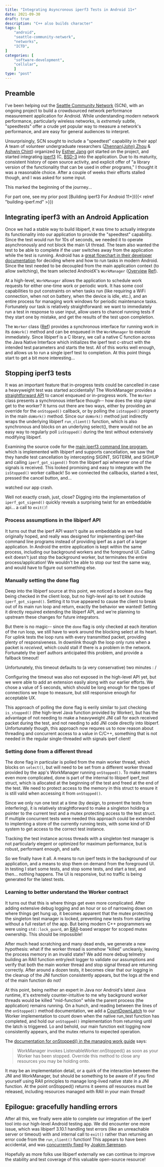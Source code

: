 ```yaml
---
title: "Integrating Asyncronous iperf3 Tests in Android 11+"
date: 2021-09-30
draft: true
description: "C++ also builds character"
tags: [
    "android",
    "seattle-community-network",
    "networks",
    "ICTD",
]
categories: [
    "software-development",
    "cellular",
    ]
type: "post"
---
```


## Preamble

I've been helping out the [Seattle Community
Network](https://seattlecommunitynetwork.org) (SCN), with an ongoing project to
build a crowdsourced network performance measurement application for Android.
While understanding modern network performance, particularly wireless networks,
is *extremely* subtle, "speedtests" offer a crude yet popular way to measure a
network's performance, and are easy for general audiences to interpret.

Unsurprisingly, SCN sought to include a "speedtest" capability in their app! A
team of volunteer undergraduate researchers ([Zhennan(John)
Zhou](https://johnnzhou.github.io/) & [Ashwin Chint]()) organized by [Esther
Jang](https://infrared-ether.medium.com/) got started on the project, and
started integrating [iperf3](https://github.com/esnet/iperf) (C,
[BSD-3](https://github.com/esnet/iperf/blob/master/LICENSE) into the
application. Due to its maturity, consistent history of open source activity,
and explicit offer of "a library version of the functionality that can be used
in other programs," I thought it was a reasonable choice. After a couple of
weeks their efforts stalled though, and I was asked for some input.

This marked the beginning of the journey...

For part one, see my prior post [Building iperf3 For Android 11+]({{< relref
"building-iperf.md" >}})

## Integrating iperf3 with an Android Application

Once we had a stable way to build libiperf, it was time to actually integrate
its functionality into our application to provide the "speedtest" capability.
Since the test would run for 10s of seconds, we needed it to operate
asynchronously and not block the main UI thread. The team also wanted the test
to be able to complete if the user switches away from the application while the
test is running. Android has a [great flowchart in their developer
documentation](https://developer.android.com/guide/background) for deciding
where and how to run tasks in modern Android. Since the test needed to be
decoupled from the main application context (to allow switching), the team
selected AndroidX's `WorkManager`
([Overview](https://developer.android.com/topic/libraries/architecture/workmanager)
[Ref](https://developer.android.com/reference/androidx/work/WorkManager)).

At a high-level, `WorkManager` allows the application to schedule work requests
for either one-time work or periodic work. It has some cool capabilities to put
constraints on when tasks run (like requiring a WiFi connection, when not on
battery, when the device is idle, etc.), and an entire process for managing work
windows for periodic maintenance tasks. Fortunately our task is relatively
straightforward: we want to immediately run a test in response to user input,
allow users to chancel running tests if they start one by mistake, and get the
results of the test upon completion.

The `Worker` class
([Ref](https://developer.android.com/reference/androidx/work/Worker)) provides a
synchronous interface for running work in its `doWork()` method and can be
enqueued in the `WorkManager` to execute immediately. Since libiperf is a C
library, we call a native C function across the Java Native Interface which
initializes the iperf test c-struct with the intended test parameters and starts
the test. All of this works well enough, and allows us to run a single iperf
test to completion. At this point things start to get a bit more interesting...

## Stopping iperf3 tests

It was an important feature that in-progress tests could be cancelled in case a
heavyweight test was started accidentally! The WorkManager provides a
[straightforward
API](https://developer.android.com/topic/libraries/architecture/workmanager/how-to/managing-work#cancelling)
to cancel enqueued or in-progress work. The `Worker` class presents a
synchronous interface though-- how does the stop signal get to the worker? It
turns out there are two ways, either by providing an override for the
`onStopped()` callback, or by polling the `isStopped()` property in the main
`doWork()` method. Since our `doWork()` method just indirectly wraps the
underlying libiperf `run_client()` function, which is also synchronous and
blocks on an underlying select(), there would not be an easy way to regularly
poll `isStopped()` during the test without extensively modifying libiperf.

Examining the source code for the [main iperf3 command line
program](https://github.com/esnet/iperf/blob/master/src/main.c), which is
implemented with libiperf and supports cancellation, we saw that they handle
test cancellation by intercepting SIGINT, SIGTERM, and SIGHUP and calling
`iperf_got_sigend()` from the libiperf api whenever one of the signals is
received. This looked promising and easy to integrate with the `isStopped()`
worker callback! So we connected the callbacks, started a test, pressed the
cancel button, and...

watched our app crash.

Well not exactly crash, just, close? Digging into the implementation of
`iperf_got_sigend()` quickly reveals a surprising twist for an embeddable api...
a call to `exit()`!

### Process assumptions in the libiperf API

It turns out that the iperf API wasn't quite as embeddable as we had originally
hoped, and really was designed for implementing iperf-like command line
programs instead of providing iperf as a part of a larger application. In
Android the entire application is kept within the same process, including our
background workers and the foreground UI. Calling exit doesn't just stop the
background worker, but terminates the entire process/application! We wouldn't be
able to stop our test the same way, and would have to figure out something else.

### Manually setting the done flag

Deep into the libiperf source at this point, we noticed a boolean `done` flag
being checked in the client loop, but no high-level api to set it outside
`iperf_got_sigend()`. Setting it to true appeared to cause the client to break
out of its main run loop and return, exactly the behavior we wanted! Setting it
directly required extending the libiperf API, and we're planning to upstream
these changes for future integrators.

But there is no magic-- since the `done` flag is only checked at each iteration
of the run loop, we still have to work around the blocking select at its heart.
For uplink tests the loop runs with every transmitted packet, providing plenty
of responsiveness. In downlink though the loop only runs when a packet is
*received*, which could stall if there is a problem in the network. Fortunately
the iperf authors anticipated this problem, and provide a fallback timeout!

Unfortunately, this timeout defaults to (a very conservative) two minutes : /

Configuring the timeout was also not exposed in the high-level API yet, but we
were able to add an extension easily along with our earlier efforts. We chose a
value of 5 seconds, which should be long enough for the types of connections we
hope to measure, but still responsive enough for acceptable UX.

This approach of polling the done flag is eerily similar to just checking
`is_stopped()` (the high-level Java function provided by Worker), but has the
advantage of not needing to make a heavyweight JNI call for each received packet
during the test, and not needing to add JNI code directly into libiperf.
Unfortunately though, this approach now requres us to now reason about threading
and concurrent access to a value in C/C++, something that is not needed in
the regular single-threaded with signals iperf client!

### Setting done from a different thread

The done flag in particular is polled from the main worker thread, which blocks
on `select()`, but will need to be set from a different worker thread provided
by the app's WorkManager running `onStopped()`. To make matters even more
complicated, done is part of the internal to libiperf iperf_test struct, which
is allocated at the beginning of the test and freed at the end of the test. We
need to protect access to the memory in this struct to ensure it is still valid
when accessing it from `onStopped()`.

Since we only run one test at a time (by design, to prevent the tests from
interfering), it is relatively straightforward to make a singleton holding a
pointer to the current test and a mutex protecting access to the test struct. If
multiple concurrent tests were needed this approach could be extended to
implenting a store of the currently running tests, with some kind of ID system
to get access to the correct test instance.

Tracking the test instance across threads with a singleton test manager is not
particularly elegent or optimized for maximum performance, but is robust,
performant enough, and safe.

So we finally have it all. A means to run iperf tests in the background of our
application, and a means to stop them on demand from the foreground UI. In
testing I start some tests, and stop some tests, and start a test, and then...
nothing happens. The UI is responsive, but no traffic is being generated for the
latest tests.

### Learning to better understand the Worker contract

It turns out that this is where things get even more complicated. After adding
extensive debug logging and an hour or so of narrowing down on where things get
hung up, it becomes apparent that the mutex protecting the singleton test
manager is locked, preventing new tests from starting without a full restart of
the app. But being modern C++ programmers we were using `std::lock_guard`, an
[RAII](https://en.wikipedia.org/wiki/Resource_acquisition_is_initialization)-based
wrapper for scoped mutex ownership. This should be impossible!

After much head scratching and many dead ends, we generate a new hypothesis:
what if the worker thread is somehow "killed" uncleanly, leaving the process
memory in an invalid state? We add more debug telmetry building an RAII function
entry/exit logger to validate our assumptions and verify that both the main
worker thread and stop signal thread are returning correctly. After around a
dozen tests, it becomes clear that our logging in the cleanup of the JNI
function consistently appears, but the logs at the end of the main function do
not!

At this point, being neither an expert in Java nor Android's latest Java
runtime, it's extremely counter-intuitive to me why background worker threads
would be killed "mid-function" while the parent process (the application)
remains running. On a hunch, and reading between the lines of the `onStopped()`
method documentation, we add a
[CountDownLatch](https://developer.android.com/reference/java/util/concurrent/CountDownLatch)
to our Worker implementation to count down when the native run_test function has
completed, and hold our `onStopped()` implementation from returning until the
latch is triggered. Lo and behold, our main function exit logging now
consistently appears, and the mutex returns to expected operation.

The [documentation for onStopped() in the managing work
guide](https://developer.android.com/topic/libraries/architecture/workmanager/how-to/managing-work#onstopped_callback)
says:

> WorkManager invokes ListenableWorker.onStopped() as soon as your Worker has
> been stopped. Override this method to close any resources you may be holding
> onto.

It may be an implementation detail, or a quirk of the interaction between the
JNI and WorkManager, but should be something to be aware of if you find yourself
using RAII principles to manage long-lived native state in a JNI function. At
the point onStopped() returns it seems *all* resources must be released,
including resources managed with RAII in your main thread!

## Epilogue: gracefully handling errors

After all this, we finally were able to complete our integration of the iperf
tool into our high-level Android testing app. We did encounter one more issue,
which was libiperf 3.10.1 handling test errors (like an unreachable server or
timeout) with and internal call to `exit()` rather than returning an error code
from the `run_client()` function! This appears to have been accidental, and was
[concurrently fixed](https://github.com/esnet/iperf/pull/1202) by [Joakim
Sørensen](https://github.com/ludeeus).

Hopefully as more folks use libiperf externally we can continue to improve the
stability and test coverage of this valuable open-source resource!
